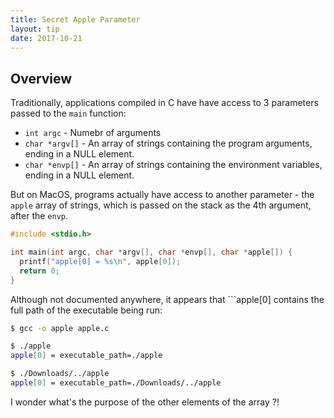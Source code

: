 ```yaml
---
title: Secret Apple Parameter
layout: tip
date: 2017-10-21
---
```


## Overview

Traditionally, applications compiled in C have have access to 3 parameters passed to the ```main``` function:
* ```int argc``` - Numebr of arguments
* ```char *argv[]``` - An array of strings containing the program arguments, ending in a NULL element.
* ```char *envp[]``` - An array of strings containing the environment variables, ending in a NULL element.

But on MacOS, programs actually have access to another parameter - the ```apple``` array of strings, which is passed on the stack as the 4th argument, after the ```envp```.

```c
#include <stdio.h>

int main(int argc, char *argv[], char *envp[], char *apple[]) {
  printf("apple[0] = %s\n", apple[0]);
  return 0;
}
```

Although not documented anywhere, it appears that ```apple[0] contains the full path of the executable being run:

```bash
$ gcc -o apple apple.c

$ ./apple
apple[0] = executable_path=./apple

$ ./Downloads/../apple
apple[0] = executable_path=./Downloads/../apple
```

I wonder what's the purpose of the other elements of the array ?!
